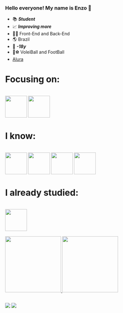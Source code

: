 ### Hello everyone! My name is Enzo 👋

- 📚 ***Student***
- 📈 ***Improving more***
- 🎇🧨 Front-End and Back-End
- 🌎 Brazil
- 🔞 ***-18y***
- 🏐⚽ VoleiBall and FootBall
- [Alura](https://www.alura.com.br/)

<div style:"display: inline">
<h1><strong>Focusing on:</strong></h1>
<br>
<img width=70 height=70 src="https://cdn.jsdelivr.net/gh/devicons/devicon/icons/nodejs/nodejs-original.svg" />
<img width=70 height=70 src="https://cdn.jsdelivr.net/gh/devicons/devicon/icons/javascript/javascript-original.svg" />
</div>
<div style:"display: inline">
  <h1><strong>I know:</strong></h1>
<br>
<img width=70 height=70 src="https://cdn.jsdelivr.net/gh/devicons/devicon/icons/html5/html5-original.svg" />
<img width=70 height=70 src="https://cdn.jsdelivr.net/gh/devicons/devicon/icons/css3/css3-original.svg" />
<img  width=70 height=70 src="https://cdn.jsdelivr.net/gh/devicons/devicon/icons/csharp/csharp-original.svg" />
<img  width=70 height=70 src="https://cdn.jsdelivr.net/gh/devicons/devicon/icons/python/python-original.svg" />
</div>

<div style:"display: inline">
  <h1><strong>I already studied:</strong></h1>
<br>
<img  width=70 height=70 src="https://cdn.jsdelivr.net/gh/devicons/devicon/icons/java/java-original.svg" />
</div>
<br>

<div>
<a href="https://github.com/littledevofc11">
<img loading="lazy" height="180em" src="https://github-readme-stats.vercel.app/api/top-langs/?username=littledevofc11&layout=compact&langs_count=7&theme=dracula"/>
<img loading="lazy" height="180em" src="https://github-readme-stats.vercel.app/api?username=littledevofc11&show_icons=true&theme=dracula&include_all_commits=true&count_private=true"/>
</div>
<br>

<a href="https://br.pinterest.com/enzogambrosio/"><img src="https://img.shields.io/badge/Pinterest-%23E60023.svg?style=for-the-badge&logo=Pinterest&logoColor=white)"></a>
<a href="https://www.instagram.com/enzogbambrosio/"><img src="https://img.shields.io/badge/Instagram-%23E4405F.svg?style=for-the-badge&logo=Instagram&logoColor=white)"></a>

